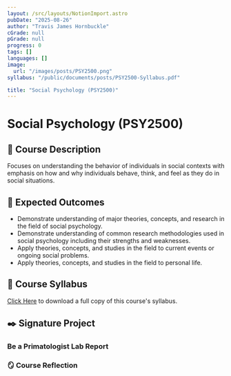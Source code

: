 ```yaml
---
layout: /src/layouts/NotionImport.astro
pubDate: "2025-08-26"
author: "Travis James Hornbuckle"
cGrade: null
pGrade: null
progress: 0
tags: []
languages: []
image:
  url: "/images/posts/PSY2500.png"
syllabus: "/public/documents/posts/PSY2500-Syllabus.pdf"

title: "Social Psychology (PSY2500)"
---
```


# Social Psychology (PSY2500)


## **📝 Course Description**


Focuses on understanding the behavior of individuals in social contexts with emphasis on how and why individuals behave, think, and feel as they do in social situations.


## **🎯 Expected Outcomes**

- Demonstrate understanding of major theories, concepts, and research in the field of social psychology.
- Demonstrate understanding of common research methodologies used in social psychology including their strengths and weaknesses.
- Apply theories, concepts, and studies in the field to current events or ongoing social problems.
- Apply theories, concepts, and studies in the field to personal life.

## **📝 Course Syllabus**


<a target="_blank" rel="noopener noreferrer" href="/documents/PSY2500-Syllabus.pdf">Click Here</a> to download a full copy of this course's syllabus.


## **✒️ Signature Project**


### **Be a Primatologist Lab Report**


### **🪞 Course Reflection**


